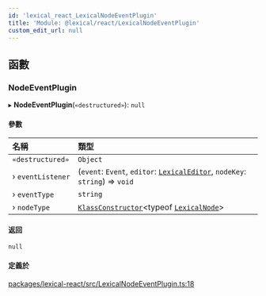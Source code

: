 ```yaml
---
id: 'lexical_react_LexicalNodeEventPlugin'
title: 'Module: @lexical/react/LexicalNodeEventPlugin'
custom_edit_url: null
---
```


## 函數

### NodeEventPlugin

▸ **NodeEventPlugin**(`«destructured»`): `null`

#### 參數

| 名稱              | 類型                                                                                                                |
| :---------------- | :------------------------------------------------------------------------------------------------------------------ |
| `«destructured»`  | `Object`                                                                                                            |
| › `eventListener` | (`event`: `Event`, `editor`: [`LexicalEditor`](../classes/lexical.LexicalEditor.md), `nodeKey`: `string`) => `void` |
| › `eventType`     | `string`                                                                                                            |
| › `nodeType`      | [`KlassConstructor`](lexical.md#klassconstructor)\<typeof [`LexicalNode`](../classes/lexical.LexicalNode.md)\>      |

#### 返回

`null`

#### 定義於

[packages/lexical-react/src/LexicalNodeEventPlugin.ts:18](https://github.com/facebook/lexical/tree/main/packages/lexical-react/src/LexicalNodeEventPlugin.ts#L18)
